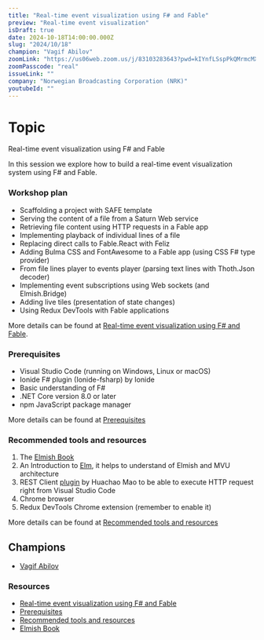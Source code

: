 ```yaml
---
title: "Real-time event visualization using F# and Fable"
preview: "Real-time event visualization"
isDraft: true
date: 2024-10-18T14:00:00.000Z
slug: "2024/10/18"
champion: "Vagif Abilov"
zoomLink: "https://us06web.zoom.us/j/83103283643?pwd=kIYnfLSspPkQMrmcMXMVluZ96v7ucz.1"
zoomPasscode: "real"
issueLink: ""
company: "Norwegian Broadcasting Corporation (NRK)"
youtubeId: ""
---
```


# Topic

Real-time event visualization using F# and Fable

In this session we explore how to build a real-time event visualization system using F# and Fable.

### Workshop plan

- Scaffolding a project with SAFE template
- Serving the content of a file from a Saturn Web service
- Retrieving file content using HTTP requests in a Fable app
- Implementing playback of individual lines of a file
- Replacing direct calls to Fable.React with Feliz
- Adding Bulma CSS and FontAwesome to a Fable app (using CSS F# type provider)
- From file lines player to events player (parsing text lines with Thoth.Json decoder)
- Implementing event subscriptions using Web sockets (and Elmish.Bridge)
- Adding live tiles (presentation of state changes)
- Using Redux DevTools with Fable applications

More details can be found at [Real-time event visualization using F# and Fable](https://github.com/object/FableWorkshop.2024/blob/main/FableWorkshop.md#workshop-plan).

### Prerequisites

- Visual Studio Code (running on Windows, Linux or macOS)
- Ionide F# plugin (Ionide-fsharp) by Ionide
- Basic understanding of F#
- .NET Core version 8.0 or later
- npm JavaScript package manager

More details can be found at [Prerequisites](https://github.com/object/FableWorkshop.2024/blob/main/FableWorkshop.md#prerequisites)

### Recommended tools and resources

1. The [Elmish Book](https://zaid-ajaj.github.io/the-elmish-book)
2. An Introduction to [Elm](https://guide.elm-lang.org/), it helps to understand of Elmish and MVU architecture
3. REST Client [plugin](https://marketplace.visualstudio.com/items?itemName=humao.rest-client) by Huachao Mao to be able to execute HTTP request right from Visual Studio Code
4. Chrome browser
5. Redux DevTools Chrome extension (remember to enable it)

More details can be found at [Recommended tools and resources](https://github.com/object/FableWorkshop.2024/blob/main/FableWorkshop.md#recommended-tools-and-resources)

## Champions

- [Vagif Abilov](https://github.com/object)

### Resources

- [Real-time event visualization using F# and Fable](https://github.com/object/FableWorkshop.2024/blob/main/FableWorkshop.md#real-time-event-visualization-using-f-and-fable)
- [Prerequisites](https://github.com/object/FableWorkshop.2024/blob/main/FableWorkshop.md#prerequisites)
- [Recommended tools and resources](https://github.com/object/FableWorkshop.2024/blob/main/FableWorkshop.md#recommended-tools-and-resources)
- [Elmish Book](https://zaid-ajaj.github.io/the-elmish-book)

